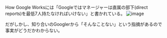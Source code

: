 
How Google Worksには「Googleではマネージャーは直属の部下(direct reports)を最低7人持たなければいけない」と書かれている。
![image](https://gyazo.com/cc465df5876ebcf16305281fa0cb9c07/thumb/1000)

だがしかし、知り合いのGooglerから「そんなことない」という指摘があるので事実がどうだかわからない。
